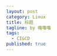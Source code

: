 ```yaml
---
layout: post
category: Linux
title: 标题
tagline: by 噜噜噜
tags: 
  - CI&CD
published: true
---
```




<!--more-->